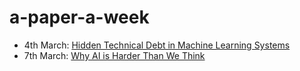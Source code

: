 # a-paper-a-week

- 4th March: [Hidden Technical Debt in Machine Learning Systems](https://papers.neurips.cc/paper/5656-hidden-technical-debt-in-machine-learning-systems.pdf)
- 7th March: [Why AI is Harder Than We Think](https://arxiv.org/abs/2104.12871)
